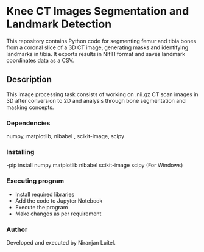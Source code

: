 # Knee CT Images Segmentation and Landmark Detection

This repository contains Python code for segmenting femur and tibia bones from a coronal slice of a 3D CT image, generating masks and identifying landmarks in tibia. It exports results in NIfTI format and saves landmark coordinates data as a CSV. 

## Description

This image processing task consists of working on .nii.gz CT scan images in 3D after conversion to 2D and analysis through bone segmentation and masking concepts. 

### Dependencies

numpy, matplotlib, nibabel , scikit-image, scipy

### Installing

-pip install numpy matplotlib nibabel scikit-image scipy (For Windows)


### Executing program

* Install required libraries 
* Add the code to Jupyter Notebook 
* Execute the program 
* Make changes as per requirement

### Author 
Developed and executed by Niranjan Luitel. 

